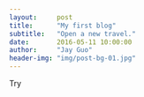 ```yaml
---
layout:     post
title:      "My first blog"
subtitle:   "Open a new travel."
date:       2016-05-11 10:00:00
author:     "Jay Guo"
header-img: "img/post-bg-01.jpg"
---
```


Try


